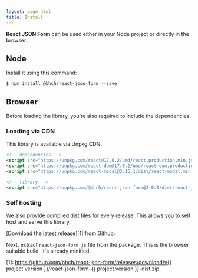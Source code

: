 ```yaml
---
layout: page.html
title: Install
---
```


**React JSON Form** can be used either in your Node project or directly in the browser.

## Node

Install it using this command:

```shell
$ npm install @bhch/react-json-form --save
```

## Browser

Before loading the library, you're also required to include the dependencies.

### Loading via CDN

This library is available via Unpkg CDN.

```html
<!-- dependencies -->
<script src="https://unpkg.com/react@17.0.2/umd/react.production.min.js"></script>
<script src="https://unpkg.com/react-dom@17.0.2/umd/react-dom.production.min.js"></script>
<script src="https://unpkg.com/react-modal@3.15.1/dist/react-modal.min.js"></script>

<!-- library -->
<script src="https://unpkg.com/@bhch/react-json-form@2.0.0/dist/react-json-form.js"></script>
```

### Self hosting

We also provide compiled dist files for every release. This allows you to self host and serve
this library.

[Download the latest release][1] from Github.

Next, extract `react-json-form.js` file from the package. This is the browser suitable build.
It's already minified.

[1]: https://github.com/bhch/react-json-form/releases/download/v{{ project.version }}/react-json-form-{{ project.version }}-dist.zip